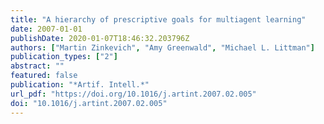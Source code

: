 ```yaml
---
title: "A hierarchy of prescriptive goals for multiagent learning"
date: 2007-01-01
publishDate: 2020-01-07T18:46:32.203796Z
authors: ["Martin Zinkevich", "Amy Greenwald", "Michael L. Littman"]
publication_types: ["2"]
abstract: ""
featured: false
publication: "*Artif. Intell.*"
url_pdf: "https://doi.org/10.1016/j.artint.2007.02.005"
doi: "10.1016/j.artint.2007.02.005"
---
```


